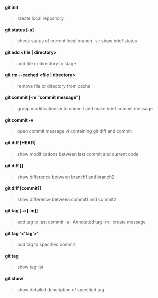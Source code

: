 #### git init
> create local repository
#### git status [-s]
> check status of current local branch
> -s : show brief status
#### git add <file | directory>
> add file or directory to stage
#### git rm --cached <file | directory>
> remove file or directory from cache
#### git commit [-m "commit message"]
> group modifications into commit and make brief commit message
#### git commit -v
> open commit message vi containing git diff and commit
#### git diff [HEAD]
> show modifications between last commit and current code
#### git diff [<branch1>] <branch2>
> show difference between branch1 and branch2
#### git diff [commit1] <commit2>
> show difference between commit1 and commit2
#### git tag <tag> [-a [-m]]
> add tag to last commit
> -a : Annotated tag
> -m : create message
#### git tag '<'tag'>' <commit>
> add tag to specified commit
#### git tag
> show tag list
#### git show <tag>
> show detailed description of specified tag

